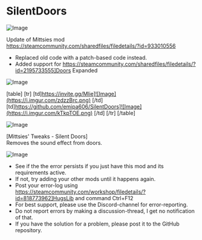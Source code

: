# SilentDoors

![Image](https://i.imgur.com/WAEzk68.png)

Update of Mittsies mod
https://steamcommunity.com/sharedfiles/filedetails/?id=933010556

- Replaced old code with a patch-based code instead.
- Added support for https://steamcommunity.com/sharedfiles/filedetails/?id=2195733555]Doors Expanded

![Image](https://i.imgur.com/7Gzt3Rg.png)


[table]
	[tr]
		[td]https://invite.gg/Mlie]![Image](https://i.imgur.com/zdzzBrc.png)
[/td]
		[td]https://github.com/emipa606/SilentDoors]![Image](https://i.imgur.com/kTkpTOE.png)
[/td]
	[/tr]
[/table]
	
![Image](https://i.imgur.com/NOW7jU1.png)


[Mittsies&apos; Tweaks - Silent Doors]  
Removes the sound effect from doors.


![Image](https://i.imgur.com/Rs6T6cr.png)



-  See if the the error persists if you just have this mod and its requirements active.
-  If not, try adding your other mods until it happens again.
-  Post your error-log using https://steamcommunity.com/workshop/filedetails/?id=818773962]HugsLib and command Ctrl+F12
-  For best support, please use the Discord-channel for error-reporting.
-  Do not report errors by making a discussion-thread, I get no notification of that.
-  If you have the solution for a problem, please post it to the GitHub repository.



